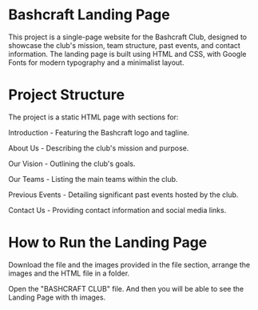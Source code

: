 # Bashcraft Landing Page
This project is a single-page website for the Bashcraft Club, designed to showcase the club's mission, team structure, past events, and contact information. The landing page is built using HTML and CSS, with Google Fonts for modern typography and a minimalist layout.

# Project Structure
The project is a static HTML page with sections for:

Introduction - Featuring the Bashcraft logo and tagline.

About Us - Describing the club's mission and purpose.

Our Vision - Outlining the club's goals.

Our Teams - Listing the main teams within the club.

Previous Events - Detailing significant past events hosted by the club.

Contact Us - Providing contact information and social media links.

# How to Run the Landing Page
Download the file and the images provided in the file section, arrange the images and the HTML file in a folder.

Open the "BASHCRAFT CLUB" file. And then you will be able to see the Landing Page with th images.
